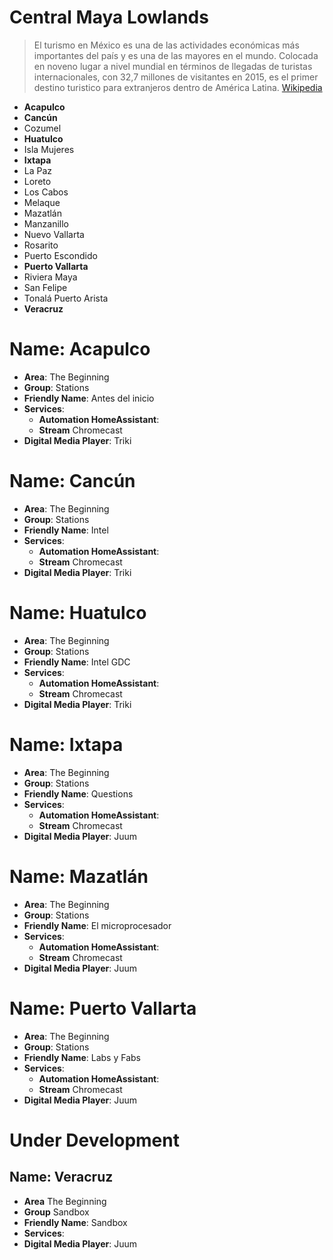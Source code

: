 # Central Maya Lowlands

> El turismo en México es una de las actividades económicas más importantes del país y es una de las mayores en el mundo. Colocada en noveno lugar a nivel mundial en términos de llegadas de turistas internacionales, con 32,7 millones de visitantes en 2015, es el primer destino turistico para extranjeros dentro de América Latina. [Wikipedia](https://es.wikipedia.org/wiki/Turismo_en_M%C3%A9xico)

- __Acapulco__
- __Cancún__
- Cozumel
- __Huatulco__
- Isla Mujeres
- __Ixtapa__
- La Paz
- Loreto
- Los Cabos
- Melaque
- Mazatlán
- Manzanillo
- Nuevo Vallarta
- Rosarito
- Puerto Escondido
- __Puerto Vallarta__
- Riviera Maya
- San Felipe
- Tonalá Puerto Arista
- __Veracruz__

# Name: Acapulco

- __Area__: The Beginning
- __Group__: Stations
- __Friendly Name__: Antes del inicio
- __Services__:
  - __Automation HomeAssistant__:
  - __Stream__ Chromecast
- __Digital Media Player__: Triki

# Name: Cancún

- __Area__: The Beginning
- __Group__: Stations
- __Friendly Name__: Intel
- __Services__:
  - __Automation HomeAssistant__:
  - __Stream__ Chromecast
- __Digital Media Player__: Triki

# Name: Huatulco

- __Area__: The Beginning
- __Group__: Stations
- __Friendly Name__: Intel GDC
- __Services__:
  - __Automation HomeAssistant__:
  - __Stream__ Chromecast
- __Digital Media Player__: Triki

# Name: Ixtapa

- __Area__: The Beginning
- __Group__: Stations
- __Friendly Name__: Questions
- __Services__:
  - __Automation HomeAssistant__:
  - __Stream__ Chromecast
- __Digital Media Player__: Juum

# Name: Mazatlán

- __Area__: The Beginning
- __Group__: Stations
- __Friendly Name__: El microprocesador
- __Services__:
  - __Automation HomeAssistant__:
  - __Stream__ Chromecast
- __Digital Media Player__: Juum

# Name: Puerto Vallarta

- __Area__: The Beginning
- __Group__: Stations
- __Friendly Name__: Labs y Fabs
- __Services__:
  - __Automation HomeAssistant__:
  - __Stream__ Chromecast
- __Digital Media Player__: Juum

# Under Development

## Name: Veracruz

- __Area__ The Beginning
- __Group__ Sandbox
- __Friendly Name__: Sandbox
- __Services__: 
- __Digital Media Player__: Juum
